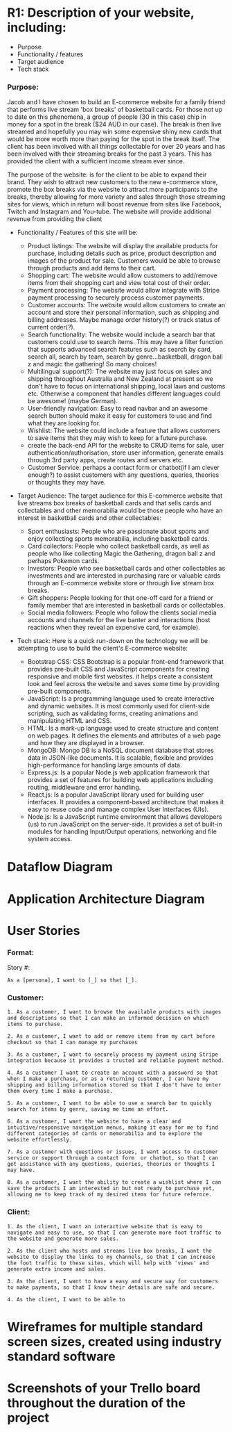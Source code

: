 # R1: Description of your website, including:
- Purpose
- Functionality / features
- Target audience
- Tech stack

### Purpose:

Jacob and I have chosen to build an E-commerce website for a family friend that performs live stream 'box breaks' of basketball cards. For those not up to date on this phenomena, a group of people (30 in this case) chip in money for a spot in the break ($24 AUD in our case). The break is then live streamed and hopefully you may win some expensive shiny new cards that would be more worth more than paying for the spot in the break itself. The client has been involved with all things collectable for over 20 years and has been involved with their streaming breaks for the past 3 years. This has provided the client with a sufficient income stream ever since.

The purpose of the website: is for the client to be able to expand their brand. They wish to attract new customers to the new e-commerce store, promote the box breaks via the website to attract more participants to the breaks, thereby allowing for more variety and sales through those streaming sites for views, which in return will boost revenue from sites like Facebook, Twitch and Instagram and You-tube. The website will provide additional revenue from providing the client 

- Functionality / Features of this site will be:
    - Product listings: The website will display the available products for purchase, including details such as price, product description and images of the product for sale. Customers would be able to browse through products and add items to their cart.
    - Shopping cart: The website would allow customers to add/remove items from their shopping cart and view total cost of their order. 
    - Payment processing: The website would allow integrate with Stripe payment processing to securely process customer payments.
    - Customer accounts: The website would allow customers to create an account and store their personal information, such as shipping and billing addresses. Maybe manage order history(?) or track status of current order(?).
    - Search functionality: The website would include a search bar that customers could use to search items. This may have a filter function that supports advanced search features such as search by card, search all, search by team, search by genre...basketball, dragon ball z and magic the gathering! So many choices!
    - Multilingual support(?): The website may just focus on sales and shipping throughout Australia and New Zealand at present so we don't have to focus on international shipping, local laws and customs etc. Otherwise a component that handles different languages could be awesome! (maybe German).
    - User-friendly navigation: Easy to read navbar and an awesome search button should make it easy for customers to use and find what they are looking for.
    - Wishlist: The website could include a feature that allows customers to save items that they may wish to keep for a future purchase.
    - create the back-end API for the website to CRUD items for sale, user authentication/authorisation, store user information, generate emails through 3rd party apps, create routes and servers etc.
    - Customer Service: perhaps a contact form or chatbot(if I am clever enough?) to assist customers with any questions, queries, theories or thoughts they may have.


- Target Audience: The target audience for this E-commerce website that live streams box breaks of basketball cards and that sells cards and collectables and other memorabilia would be those people who have an interest in basketball cards and other collectables:

    - Sport enthusiasts: People who are passionate about sports and enjoy collecting sports memorabilia, including basketball cards.
    - Card collectors: People who collect basketball cards, as well as people who like collecting Magic the Gathering, dragon ball z and perhaps Pokemon cards.
    - Investors: People who see basketball cards and other collectables as investments and are interested in purchasing rare or valuable cards through an E-commerce website store or through live stream box breaks.
    - Gift shoppers: People looking for that one-off card for a friend or family member that are interested in basketball cards or collectables.
    - Social media followers: People who follow the clients social media accounts and channels for the live banter and interactions (host reactions when they reveal an expensive card, for example).


- Tech stack: Here is a quick run-down on the technology we will be attempting to use to build the client's E-commerce website:
    - Bootstrap CSS: CSS Bootstrap is a popular front-end framework that provides pre-built CSS and JavaScript components for creating responsive and mobile first websites. it helps create a consistent look and feel across the website and saves some time by providing pre-built components.
    - JavaScript:  Is a programming language used to create interactive and dynamic websites. It is most commonly used for client-side scripting, such as validating forms, creating animations and manipulating HTML and CSS.
    - HTML: Is a mark-up language used to create structure and content on web pages. It defines the elements and attributes of a web page and how they are displayed in a browser. 
    - MongoDB: Mongo DB is a NoSQL document database that stores data in JSON-like documents. It is scalable, flexible and provides high-performance for handling large amounts of data.
    - Express.js: Is a popular Node.js web application framework that provides a set of features for building web applications including routing, middleware and error handling.
    - React.js: Is a popular JavaScript library used for building user interfaces. It provides a component-based architecture that makes it easy to reuse code and manage complex User Interfaces (UIs).
    - Node.js: Is a JavaScript runtime environment that allows developers (us) to run JavaScript on the server-side. It provides a set of built-in modules for handling Input/Output operations, networking and file system access.



# Dataflow Diagram

# Application Architecture Diagram

# User Stories

### Format:
 Story #:

    As a [persona], I want to [_] so that [_].

### Customer:

    1. As a customer, I want to browse the available products with images and descriptions so that I can make an informed decision on which items to purchase.

    2. As a customer, I want to add or remove items from my cart before checkout so that I can manage my purchases

    3. As a customer, I want to securely process my payment using Stripe integration because it provides a trusted and reliable payment method.

    4. As a customer I want to create an account with a password so that when I make a purchase, or as a returning customer, I can have my shipping and billing information stored so that I don't have to enter them every time I make a purchase.

    5. As a customer, I want to be able to use a search bar to quickly search for items by genre, saving me time an effort.

    6. As a customer, I want the website to have a clear and intuitive/responsive navigation menus, making it easy for me to find different categories of cards or memorabilia and to explore the website effortlessly.

    7. As a customer with questions or issues, I want access to customer service or support through a contact form  or chatbot, so that I can get assistance with any questions, quieries, theories or thoughts I may have.

    8. As a customer, I want the ability to create a wishlist where I can save the products I am interested in but not ready to purchase yet, allowing me to keep track of my desired items for future refernce.


### Client:

    1. As the client, I want an interactive website that is easy to navigate and easy to use, so that I can generate more foot traffic to the website and generate more sales.

    2. As the client who hosts and streams live box breaks, I want the website to display the links to my channels, so that I can increase the foot traffic to these sites, which will help with 'views' and generate extra income and sales.

    3. As the client, I want to have a easy and secure way for customers to make payments, so that I know their details are safe and secure.

    4. As the client, I want to be able to  







# Wireframes for multiple standard screen sizes, created using industry standard software

# Screenshots of your Trello board throughout the duration of the project